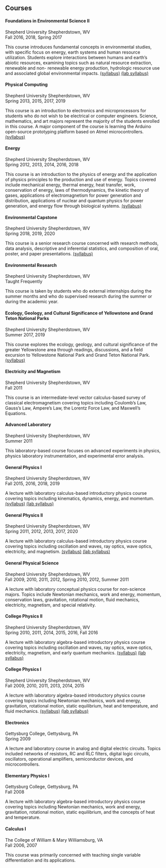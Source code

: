 ## Courses

#### Foundations in Environmental Science II
Shepherd University	Shepherdstown, WV  
Fall 2016, 2018, Spring 2017

This course introduces fundamental concepts in environmental studies, with specific focus on energy, earth systems and human resource utilization. Students explore interactions between humans and earth’s abiotic resources, examining topics such as natural resource extraction, renewable and non- renewable energy production, hydrologic resource use and associated global environmental impacts. [(syllabus)](https://groff-portfolio.s3.amazonaws.com/courses/envs-202-f18.pdf) [(lab syllabus)](https://groff-portfolio.s3.amazonaws.com/courses/envs-202l-f18.pdf)

#### Physical Computing 
Shepherd University	Shepherdstown, WV  
Spring 2013, 2015, 2017, 2019

This course is an introduction to electronics and microprocessors for students who do not wish to be electrical or computer engineers. Science, mathematics, and art majors represent the majority of the students enrolled in this course. A major component of the course is learning the Arduino open-source prototyping platform based on Atmel microcontrollers. [(syllabus)](https://groff-portfolio.s3.amazonaws.com/courses/phys-302-s19.pdf)

#### Energy
Shepherd University	Shepherdstown, WV  
Spring 2012, 2013, 2014, 2016, 2018

This course is an introduction to the physics of energy and the application of physics principles to the production and use of energy. Topics covered include mechanical energy, thermal energy, heat transfer, work, conservation of energy, laws of thermodynamics, the kinetic theory of gases, applications of electromagnetism for power generation and distribution, applications of nuclear and quantum physics for power generation, and energy flow through biological systems. [(syllabus)](https://groff-portfolio.s3.amazonaws.com/courses/phys-302-s18.pdf) 

#### Environmental Capstone                                                                                       
Shepherd University	Shepherdstown, WV  
Spring 2018, 2019, 2020
 
This course is a senior research course concerned with research methods, data analysis, descriptive and inferential statistics, and composition of oral, poster, and paper presentations. [(syllabus)](https://groff-portfolio.s3.amazonaws.com/courses/envs-462-s20.pdf) 

#### Environmental Research
Shepherd University	Shepherdstown, WV  
Taught Frequently

This course is taken by students who do external internships during the summer months and who do supervised research during the summer or during the academic year.

#### Ecology, Geology, and Cultural Significance of Yellowstone and Grand Teton National Parks
Shepherd University	Shepherdstown, WV  
Summer 2017, 2019

This course explores the ecology, geology, and cultural significance of the greater Yellowstone area through readings, discussions, and a field excursion to Yellowstone National Park and Grand Teton National Park. [(syllabus)](https://groff-portfolio.s3.amazonaws.com/courses/envs-399a-sum19.pdf) 

#### Electricity and Magnetism
Shepherd University	Shepherdstown, WV  
Fall 2011

This course is an intermediate-level vector calculus-based survey of classical electromagnetism covering topics including Coulomb’s Law, Gauss’s Law, Ampere’s Law, the Lorentz Force Law, and Maxwell’s Equations.

#### Advanced Laboratory
Shepherd University	Shepherdstown, WV  
Summer 2011

This laboratory-based course focuses on advanced experiments in physics, physics laboratory instrumentation, and experimental error analysis.

#### General Physics I
Shepherd University	Shepherdstown, WV  
Fall 2015, 2016, 2018, 2019

A lecture with laboratory calculus-based introductory physics course covering topics including kinematics, dynamics, energy, and momentum. [(syllabus)](https://groff-portfolio.s3.amazonaws.com/courses/phys-221-f19.pdf) [(lab syllabus)](https://groff-portfolio.s3.amazonaws.com/courses/phys-221l-f19.pdf) 
 
#### General Physics II
Shepherd University	Shepherdstown, WV  
Spring 2011, 2012, 2013, 2017, 2020

A lecture with laboratory calculus-based introductory physics course covering topics including oscillation and waves, ray optics, wave optics, electricity, and magnetism. [(syllabus)](https://groff-portfolio.s3.amazonaws.com/courses/phys-222-s20.pdf) [(lab syllabus)](https://groff-portfolio.s3.amazonaws.com/courses/phys-222l-s20.pdf) 

#### General Physical Science
Shepherd University	Shepherdstown, WV  
Fall 2009, 2010, 2011, 2012, Spring 2010, 2012, Summer 2011

A lecture with laboratory conceptual physics course for non-science majors. Topics include Newtonian mechanics, work and energy, momentum, conservation laws, gravitation, rotational motion, fluid mechanics, electricity, magnetism, and special   relativity.

#### College Physics II
Shepherd University	Shepherdstown, WV  
Spring 2010, 2011, 2014, 2015, 2016, Fall 2016

A lecture with laboratory algebra-based introductory physics course covering topics including oscillation and waves, ray optics, wave optics, electricity, magnetism, and early quantum mechanics. [(syllabus)](https://groff-portfolio.s3.amazonaws.com/courses/phys-202-f16.pdf) [(lab syllabus)](https://groff-portfolio.s3.amazonaws.com/courses/phys-202l-f16.pdf) 

#### College Physics I
Shepherd University	Shepherdstown, WV  
Fall 2009, 2010, 2011, 2013, 2014, 2015

A lecture with laboratory algebra-based introductory physics course covering topics including Newtonian mechanics, work and energy, gravitation, rotational motion, static equilibrium, heat and temperature, and fluid mechanics. [(syllabus)](https://groff-portfolio.s3.amazonaws.com/courses/phys-201-f15.pdf) [(lab syllabus)](https://groff-portfolio.s3.amazonaws.com/courses/phys-201l-f15.pdf) 

#### Electronics
Gettysburg College, Gettysburg, PA  
Spring 2009

A lecture and laboratory course in analog and digital electric circuits. Topics included networks of resistors, RC and RLC filters, digital logic circuits, oscillators, operational amplifiers, semiconductor devices, and microcontrollers.

#### Elementary Physics I	
Gettysburg College, Gettysburg, PA  
Fall 2008

A lecture with laboratory algebra-based introductory physics course covering topics including Newtonian mechanics, work and energy, gravitation, rotational motion, static equilibrium, and the concepts of heat  and temperature.

#### Calculus I
The College of William & Mary	Williamsburg, VA  
Fall 2006, 2007

This course was primarily concerned with teaching single variable differentiation and its applications.
